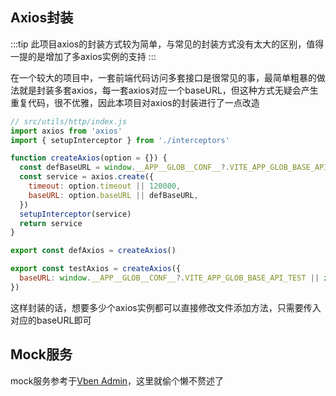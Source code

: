 ## Axios封装

:::tip
此项目axios的封装方式较为简单，与常见的封装方式没有太大的区别，值得一提的是增加了多axios实例的支持
:::

在一个较大的项目中，一套前端代码访问多套接口是很常见的事，最简单粗暴的做法就是封装多套axios，每一套axios对应一个baseURL，但这种方式无疑会产生重复代码，很不优雅，因此本项目对axios的封装进行了一点改造
```javascript
// src/utils/http/index.js
import axios from 'axios'
import { setupInterceptor } from './interceptors'

function createAxios(option = {}) {
  const defBaseURL = window.__APP__GLOB__CONF__?.VITE_APP_GLOB_BASE_API || import.meta.env.VITE_APP_GLOB_BASE_API
  const service = axios.create({
    timeout: option.timeout || 120000,
    baseURL: option.baseURL || defBaseURL,
  })
  setupInterceptor(service)
  return service
}

export const defAxios = createAxios()

export const testAxios = createAxios({
  baseURL: window.__APP__GLOB__CONF__?.VITE_APP_GLOB_BASE_API_TEST || import.meta.env.VITE_APP_GLOB_BASE_API_TEST,
})
```
这样封装的话，想要多少个axios实例都可以直接修改文件添加方法，只需要传入对应的baseURL即可

## Mock服务

mock服务参考于[Vben Admin](https://vvbin.cn/doc-next/guide/mock.html#mock-%E6%9C%8D%E5%8A%A1)，这里就偷个懒不赘述了
